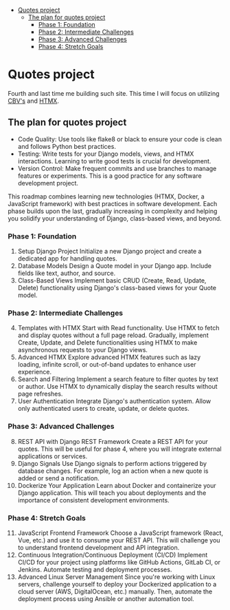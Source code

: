 - [Quotes project](#quotes-project)
  - [The plan for quotes project](#the-plan-for-quotes-project)
    - [Phase 1: Foundation](#phase-1-foundation)
    - [Phase 2: Intermediate Challenges](#phase-2-intermediate-challenges)
    - [Phase 3: Advanced Challenges](#phase-3-advanced-challenges)
    - [Phase 4: Stretch Goals](#phase-4-stretch-goals)


# Quotes project

Fourth and last time me building such site. This time I will focus on utilizing [CBV's](https://docs.djangoproject.com/en/5.0/topics/class-based-views/) and [HTMX](https://htmx.org/).

## The plan for quotes project

- Code Quality: Use tools like flake8 or black to ensure your code is clean and follows Python best practices.
- Testing: Write tests for your Django models, views, and HTMX interactions. Learning to write good tests is crucial for development.
- Version Control: Make frequent commits and use branches to manage features or experiments. This is a good practice for any software development project.

This roadmap combines learning new technologies (HTMX, Docker, a JavaScript framework) with best practices in software development. Each phase builds upon the last, gradually increasing in complexity and helping you solidify your understanding of Django, class-based views, and beyond.

### Phase 1: Foundation

1. Setup Django Project
Initialize a new Django project and create a dedicated app for handling quotes.
2. Database Models
Design a Quote model in your Django app. Include fields like text, author, and source.
3. Class-Based Views
Implement basic CRUD (Create, Read, Update, Delete) functionality using Django's class-based views for your Quote model.

### Phase 2: Intermediate Challenges

4. Templates with HTMX
Start with Read functionality. Use HTMX to fetch and display quotes without a full page reload.
Gradually, implement Create, Update, and Delete functionalities using HTMX to make asynchronous requests to your Django views.
5. Advanced HTMX
Explore advanced HTMX features such as lazy loading, infinite scroll, or out-of-band updates to enhance user experience.
6. Search and Filtering
Implement a search feature to filter quotes by text or author. Use HTMX to dynamically display the search results without page refreshes.
7. User Authentication
Integrate Django's authentication system. Allow only authenticated users to create, update, or delete quotes.

### Phase 3: Advanced Challenges

8. REST API with Django REST Framework
Create a REST API for your quotes. This will be useful for phase 4, where you will integrate external applications or services.
9. Django Signals
Use Django signals to perform actions triggered by database changes. For example, log an action when a new quote is added or send a notification.
10. Dockerize Your Application
Learn about Docker and containerize your Django application. This will teach you about deployments and the importance of consistent development environments.

### Phase 4: Stretch Goals

11. JavaScript Frontend Framework
Choose a JavaScript framework (React, Vue, etc.) and use it to consume your REST API. This will challenge you to understand frontend development and API integration.
12. Continuous Integration/Continuous Deployment (CI/CD)
Implement CI/CD for your project using platforms like GitHub Actions, GitLab CI, or Jenkins. Automate testing and deployment processes.
13. Advanced Linux Server Management
Since you're working with Linux servers, challenge yourself to deploy your Dockerized application to a cloud server (AWS, DigitalOcean, etc.) manually. Then, automate the deployment process using Ansible or another automation tool.
